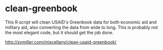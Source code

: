clean-greenbook
===============

This R script will clean USAID's Greenbook data for both economic aid and military aid, also converting the data from wide to long. This is probably not the most elegant code, but it should get the job done.

http://svmiller.com/miscellany/clean-usaid-greenbook/
